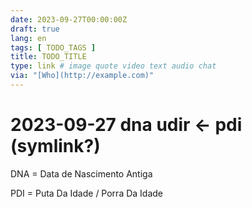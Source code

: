 ```yaml
---
date: 2023-09-27T00:00:00Z
draft: true
lang: en
tags: [ TODO_TAGS ]
title: TODO_TITLE
type: link # image quote video text audio chat
via: "[Who](http://example.com)"
---
```



# 2023-09-27 dna udir ← pdi (symlink?)


DNA = Data de Nascimento Antiga

PDI = Puta Da Idade / Porra Da Idade

